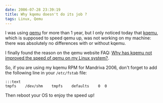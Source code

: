 ```yaml
---
date: 2006-07-28 23:39:19
title: Why kqemu doesn't do its job ?
tags: Linux, Qemu
---
```


I was using [qemu](http://fabrice.bellard.free.fr/qemu/) for more than 1 year, but I only noticed today that [kqemu](http://fabrice.bellard.free.fr/qemu/qemu-accel.html), which is supposed to speed qemu up, was not working on my machine: there was absolutely no differences with or without kqemu.

I finally found the reason on the qemu website FAQ: [Why has kqemu not improved the speed of qemu on my Linux system?](http://kidsquid.com/cgi-bin/moin.cgi/FrequentlyAskedQuestions#head-909015808a3a29b67ccbb65c8b089017d5cd97aa).

So, if you are using my kqemu RPM for Mandriva 2006, don't forget to add the following line in your `/etc/fstab` file:

    :::text
    tmpfs    /dev/shm    tmpfs    defaults    0  0

Then reboot your OS to enjoy the speed up!
